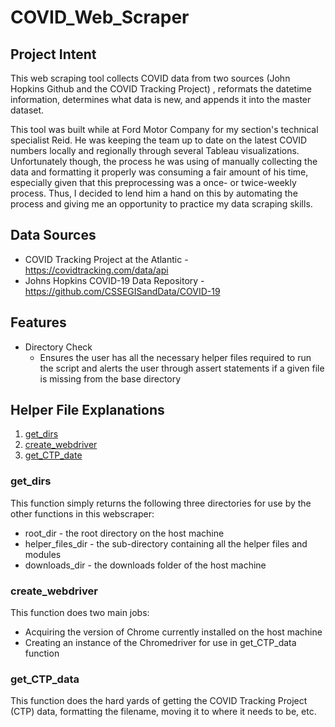# COVID_Web_Scraper
## Project Intent
This web scraping tool collects COVID data from two sources (John Hopkins Github and the COVID Tracking Project) , reformats the datetime information, determines what data is new, and appends it into the master dataset.

This tool was built while at Ford Motor Company for my section's technical specialist Reid.  He was keeping the team up to date on the latest COVID numbers locally and regionally through several Tableau visualizations.  Unfortunately though, the process he was using of manually collecting the data and formatting it properly was consuming a fair amount of his time, especially given that this preprocessing was a once- or twice-weekly process.  Thus, I decided to lend him a hand on this by automating the process and giving me an opportunity to practice my data scraping skills.

## Data Sources
* COVID Tracking Project at the Atlantic - https://covidtracking.com/data/api
* Johns Hopkins COVID-19 Data Repository - https://github.com/CSSEGISandData/COVID-19

## Features
* Directory Check
  * Ensures the user has all the necessary helper files required to run the script and alerts the user through assert statements if a given file is missing from the base directory


## Helper File Explanations

1. [get_dirs](#get_dirs)
2. [create_webdriver](#create_webdriver)
3. [get_CTP_date](#get_CTP_data)

### get_dirs
This function simply returns the following three directories for use by the other functions in this webscraper:
* root_dir - the root directory on the host machine
* helper_files_dir - the sub-directory containing all the helper files and modules
* downloads_dir - the downloads folder of the host machine
    
### create_webdriver
This function does two main jobs:
* Acquiring the version of Chrome currently installed on the host machine
* Creating an instance of the Chromedriver for use in get_CTP_data function

### get_CTP_data
This function does the hard yards of getting the COVID Tracking Project (CTP) data, formatting the filename, moving it to where it needs to be, etc.